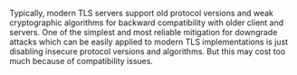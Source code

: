 
Typically, modern TLS servers support old protocol versions and weak
cryptographic algorithms for backward compatibility with
older client and servers. One of the simplest and most reliable
mitigation for downgrade attacks which can be easily applied to modern
TLS implementations is just disabling insecure protocol versions and algorithms.
But this may cost too much because of compatibility issues.